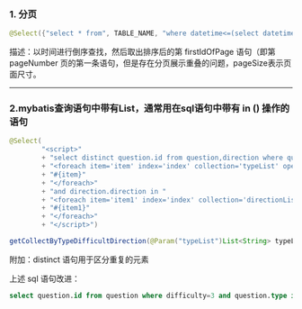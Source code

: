 ### 1. 分页

```java
@Select({"select * from", TABLE_NAME, "where datetime<=(select datetime from", TABLE_NAME,"order by datetime desc limit #{firstIdOfPage},1) limit #{pageSize}"})
```

描述：以时间进行倒序查找，然后取出排序后的第 firstIdOfPage 语句（即第pageNumber 页的第一条语句，但是存在分页展示重叠的问题，pageSize表示页面尺寸。

------



### 2.mybatis查询语句中带有List，通常用在sql语句中带有 in () 操作的语句

```java
@Select(       
		"<script>"        
		+ "select distinct question.id from question,direction where question.id = direction.question and question.difficulty = #{difficulty} and question.type in "        
		+ "<foreach item='item' index='index' collection='typeList' open='(' separator=',' close=')'>"        
		+ "#{item}"        
		+ "</foreach>"        
		+ "and direction.direction in "        
		+ "<foreach item='item1' index='index' collection='directionList' open='(' separator=',' close=')'>"        
		+ "#{item1}"        
		+ "</foreach>"        
		+ "</script>")
```

```java
getCollectByTypeDifficultDirection(@Param("typeList")List<String> typeList, 											  @Param("difficulty")int difficulty,                                                		@Param("directionList") List<String> directionList);
```

附加：distinct 语句用于区分重复的元素

上述 sql 语句改进：

```sql
select question.id from question where difficulty=3 and question.type in ("填空题") and id in (select distinct direction.question from direction where direction.direction in ("java","c"));
```

